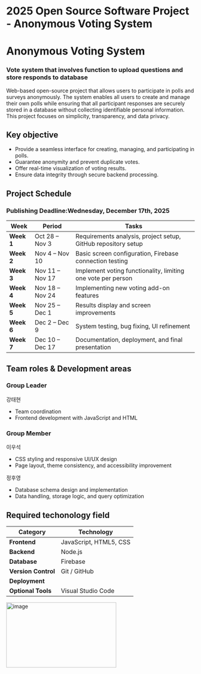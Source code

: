 # 2025 Open Source Software Project - Anonymous Voting System

# Anonymous Voting System

### Vote system that involves function to upload questions and store responds to database
Web-based open-source project that allows users to participate in polls and surveys anonymously. The system enables all users to create and manage their own polls while ensuring that all participant responses are securely stored in a database without collecting identifiable personal information. This project focuses on simplicity, transparency, and data privacy.

## Key objective
- Provide a seamless interface for creating, managing, and participating in polls.
- Guarantee anonymity and prevent duplicate votes.
- Offer real-time visualization of voting results.
- Ensure data integrity through secure backend processing.

## Project Schedule
### **Publishing Deadline:Wednesday, December 17th, 2025**
| Week       | Period          | Tasks                                                              |
| ---------- | --------------- | ------------------------------------------------------------------ |
| **Week 1** | Oct 28 – Nov 3  | Requirements analysis, project setup, GitHub repository setup      |
| **Week 2** | Nov 4 – Nov 10  | Basic screen configuration, Firebase connection testing            |
| **Week 3** | Nov 11 – Nov 17 | Implement voting functionality, limiting one vote per person       |
| **Week 4** | Nov 18 – Nov 24 | Implementing new voting add-on features                            |
| **Week 5** | Nov 25 – Dec 1  | Results display and screen improvements                            |
| **Week 6** | Dec 2 – Dec 9   | System testing, bug fixing, UI refinement                          |
| **Week 7** | Dec 10 – Dec 17 | Documentation, deployment, and final presentation                  |

## Team roles & Development areas
### Group Leader
강태현
- Team coordination
- Frontend development with JavaScript and HTML

### Group Member
이우석
- CSS styling and responsive UI/UX design
- Page layout, theme consistency, and accessibility improvement

정후영
- Database schema design and implementation
- Data handling, storage logic, and query optimization

## Required techonology field
| Category            | Technology                                                                        |
| ------------------- | --------------------------------------------------------------------------------- |
| **Frontend**        | JavaScript, HTML5, CSS                                                            |
| **Backend**         | Node.js                                                                           |
| **Database**        | Firebase                                                                          |
| **Version Control** | Git / GitHub                                                                      |
| **Deployment**      |                                                                                   |
| **Optional Tools**  | Visual Studio Code                                                                |

<img width="294" height="174" alt="image" src="https://github.com/user-attachments/assets/4b6fb8c6-7462-4ed1-a465-77caeff9ee59" />

